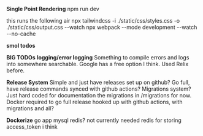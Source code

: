 **Single Point Rendering**
npm run dev

this runs the following
air
npx tailwindcss -i ./static/css/styles.css -o ./static/css/output.css --watch
npx webpack --mode development --watch --no-cache

**smol todos**

**BIG TODOs**
**logging/error logging**
Something to compile errors and logs into somewhere searchable. Google has a free option I think. Used Relix before.

**Release System**
Simple and just have releases set up on github?
Go full, have release commands synced with github actions?
Migrations system? Just hard coded for documentation the migrations in /migrations for now.
Docker required to go full release hooked up with github actions, with migrations and all?

**Dockerize**
go app
mysql
redis? not currently needed
redis for storing access_token i think
